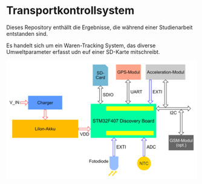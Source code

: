 # Transportkontrollsystem

Dieses Repository enthällt die Ergebnisse, die während einer Studienarbeit entstanden sind. 

Es handelt sich um ein Waren-Tracking System, das diverse Umweltparameter erfasst udn euf einer SD-Karte mitschreibt.

![Blockschaltbild des Systems](STM32F4_Transportkontrollsystem_Blockschaltbild.png)
